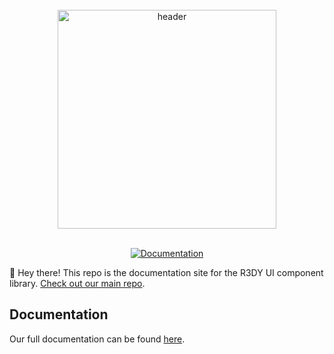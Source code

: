 <br/>
<div align="center">
  <a href="www.r3dyui.com">
    <img src="https://i.imgur.com/mXk9ke7.jpeg" height="350" align="center" alt="header" />
  </a>
  <br/>
  <br/>

[![Documentation](https://img.shields.io/badge/Read%20our%20Documentation-black?logo=book)](www.r3dyui.com/docs)

</div>


👋 Hey there! This repo is the documentation site for the R3DY UI component library. [Check out our main repo](https://github.com/oslabs-beta/r3Dy).


## Documentation
Our full documentation can be found [here](www.r3dyui.com/docs).
